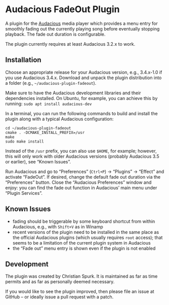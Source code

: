 Audacious FadeOut Plugin
========================

A plugin for the [Audacious](http://www.audacious-media-player.org/) media
player which provides a menu entry for smoothly fading out the currently playing
song before eventually stopping playback. The fade out duration is configurable.

The plugin currently requires at least Audacious 3.2.x to work.


Installation
------------

Choose an appropriate release for your Audacious version, e.g., 3.4.x-1.0 if you
use Audacious 3.4.x.
Download and unpack the plugin distribution into a folder (e.g.,
`~/audacious-plugin-fadeout`).

Make sure to have the Audacious development libraries and their dependencies
installed. On Ubuntu, for example, you can achieve this by running:
`sudo apt install audacious-dev`

In a terminal, you can run the following commands to build and install the
plugin along with a typical Audacious configuration:

    cd ~/audacious-plugin-fadeout
    cmake . -DCMAKE_INSTALL_PREFIX=/usr
    make
    sudo make install

Instead of the `/usr` prefix, you can also use `$HOME`, for example;
however, this will only work with older Audacious versions (probably Audacious
3.5 or earlier), see “Known Issues”.

Run Audacious and go to “Preferences” (`Ctrl+P`) → “Plugins” → “Effect” and
activate “FadeOut”. If desired, change the default fade out duration via the
“Preferences” button. Close the “Audacious Preferences” window and enjoy: you
can find the fade out function in Audacious’ main menu under “Plugin Services”.


Known Issues
------------

 * fading should be triggerable by some keyboard shortcut from within Audacious,
   e.g., with `Shift+V` as in Winamp
 * recent versions of the plugin need to be installed in the same place as the
   official Audacious plugins (which usually requires `root` access);
   that seems to be a limitation of the current plugin system in Audacious
 * the “Fade out” menu entry is shown even if the plugin is not enabled


Development
-----------

The plugin was created by Christian Spurk. It is maintained as far as time
permits and as far as personally deemed necessary.

If you would like to see the plugin improved, then please file an issue at
GitHub – or ideally issue a pull request with a patch.

